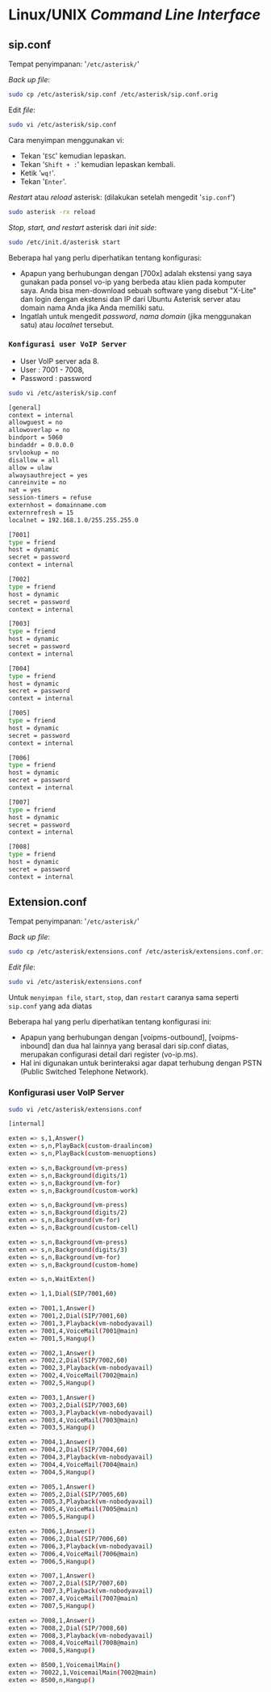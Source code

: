 # Linux/UNIX *Command Line Interface*

## sip.conf

Tempat penyimpanan: '`/etc/asterisk/`'

*Back up* *file*:
```bash
sudo cp /etc/asterisk/sip.conf /etc/asterisk/sip.conf.orig
```

Edit *file*:
```bash
sudo vi /etc/asterisk/sip.conf
```

Cara menyimpan menggunakan vi:
- Tekan '`ESC`' kemudian lepaskan.
- Tekan '`Shift + :`' kemudian lepaskan kembali.
- Ketik '`wq!`'.
- Tekan '`Enter`'.

*Restart* atau *reload* asterisk: (dilakukan setelah mengedit '`sip.conf`')
```bash
sudo asterisk -rx reload
```

*Stop, start, and restart* asterisk dari *init side*:
```bash
sudo /etc/init.d/asterisk start
```


Beberapa hal yang perlu diperhatikan tentang konfigurasi:
- Apapun yang berhubungan dengan [700x] adalah ekstensi yang saya gunakan pada ponsel vo-ip yang berbeda atau klien pada komputer saya. Anda bisa men-download sebuah software yang disebut "X-Lite" dan login dengan ekstensi dan IP dari Ubuntu Asterisk server atau domain nama Anda jika Anda memiliki satu.
- Ingatlah untuk mengedit *password*, *nama domain* (jika menggunakan satu) atau *localnet* tersebut.

### `Konfigurasi user VoIP Server`
- User VoIP server ada 8.
- User : 7001 - 7008,
- Password : password

```bash
sudo vi /etc/asterisk/sip.conf

[general]
context = internal
allowguest = no
allowoverlap = no
bindport = 5060
bindaddr = 0.0.0.0
srvlookup = no
disallow = all
allow = ulaw
alwaysauthreject = yes
canreinvite = no
nat = yes
session-timers = refuse
externhost = domainname.com
externrefresh = 15
localnet = 192.168.1.0/255.255.255.0

[7001]
type = friend
host = dynamic
secret = password
context = internal

[7002]
type = friend
host = dynamic
secret = password
context = internal

[7003]
type = friend
host = dynamic
secret = password
context = internal

[7004]
type = friend
host = dynamic
secret = password
context = internal

[7005]
type = friend
host = dynamic
secret = password
context = internal

[7006]
type = friend
host = dynamic
secret = password
context = internal

[7007]
type = friend
host = dynamic
secret = password
context = internal

[7008]
type = friend
host = dynamic
secret = password
context = internal
```

## Extension.conf

Tempat penyimpanan: '`/etc/asterisk/`'

*Back up* *file*:
```bash
sudo cp /etc/asterisk/extensions.conf /etc/asterisk/extensions.conf.orig
```

*Edit* *file*:
```bash
sudo vi /etc/asterisk/extensions.conf
```


Untuk `menyimpan file`, `start`, `stop`, dan `restart` caranya sama seperti `sip.conf` yang ada diatas

Beberapa hal yang perlu diperhatikan tentang konfigurasi ini:
- Apapun yang berhubungan dengan [voipms-outbound], [voipms-inbound] dan dua hal lainnya yang berasal dari sip.conf diatas, merupakan configurasi detail dari register (vo-ip.ms).
- Hal ini digunakan untuk berinteraksi agar dapat terhubung dengan PSTN (Public Switched Telephone Network).

### Konfigurasi user VoIP Server

```bash
sudo vi /etc/asterisk/extensions.conf

[internal]

exten => s,1,Answer()
exten => s,n,PlayBack(custom-draalincom)
exten => s,n,PlayBack(custom-menuoptions)

exten => s,n,Background(vm-press)
exten => s,n,Background(digits/1)
exten => s,n,Background(vm-for)
exten => s,n,Background(custom-work)

exten => s,n,Background(vm-press)
exten => s,n,Background(digits/2)
exten => s,n,Background(vm-for)
exten => s,n,Background(custom-cell)

exten => s,n,Background(vm-press)
exten => s,n,Background(digits/3)
exten => s,n,Background(vm-for)
exten => s,n,Background(custom-home)

exten => s,n,WaitExten()

exten => 1,1,Dial(SIP/7001,60)

exten => 7001,1,Answer()
exten => 7001,2,Dial(SIP/7001,60)
exten => 7001,3,Playback(vm-nobodyavail)
exten => 7001,4,VoiceMail(7001@main)
exten => 7001,5,Hangup()

exten => 7002,1,Answer()
exten => 7002,2,Dial(SIP/7002,60)
exten => 7002,3,Playback(vm-nobodyavail)
exten => 7002,4,VoiceMail(7002@main)
exten => 7002,5,Hangup()

exten => 7003,1,Answer()
exten => 7003,2,Dial(SIP/7003,60)
exten => 7003,3,Playback(vm-nobodyavail)
exten => 7003,4,VoiceMail(7003@main)
exten => 7003,5,Hangup()

exten => 7004,1,Answer()
exten => 7004,2,Dial(SIP/7004,60)
exten => 7004,3,Playback(vm-nobodyavail)
exten => 7004,4,VoiceMail(7004@main)
exten => 7004,5,Hangup()

exten => 7005,1,Answer()
exten => 7005,2,Dial(SIP/7005,60)
exten => 7005,3,Playback(vm-nobodyavail)
exten => 7005,4,VoiceMail(7005@main)
exten => 7005,5,Hangup()

exten => 7006,1,Answer()
exten => 7006,2,Dial(SIP/7006,60)
exten => 7006,3,Playback(vm-nobodyavail)
exten => 7006,4,VoiceMail(7006@main)
exten => 7006,5,Hangup()

exten => 7007,1,Answer()
exten => 7007,2,Dial(SIP/7007,60)
exten => 7007,3,Playback(vm-nobodyavail)
exten => 7007,4,VoiceMail(7007@main)
exten => 7007,5,Hangup()

exten => 7008,1,Answer()
exten => 7008,2,Dial(SIP/7008,60)
exten => 7008,3,Playback(vm-nobodyavail)
exten => 7008,4,VoiceMail(7008@main)
exten => 7008,5,Hangup()

exten => 8500,1,VoicemailMain()
exten => 70022,1,VoicemailMain(7002@main)
exten => 8500,n,Hangup()

```